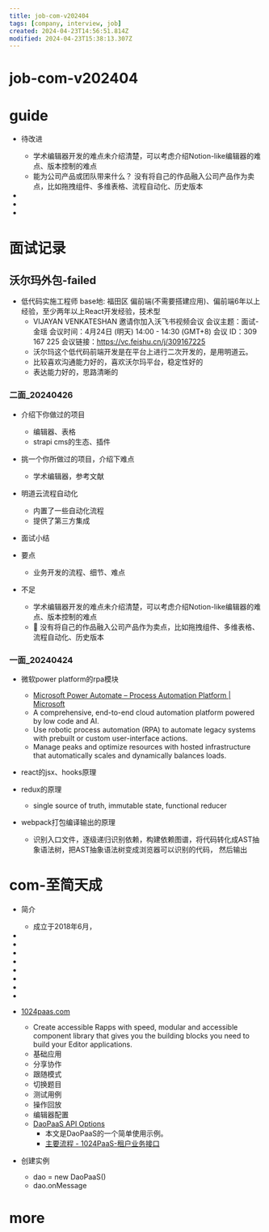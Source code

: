 ```yaml
---
title: job-com-v202404
tags: [company, interview, job]
created: 2024-04-23T14:56:51.814Z
modified: 2024-04-23T15:38:13.307Z
---
```


# job-com-v202404

# guide

- 待改进
  - 学术编辑器开发的难点未介绍清楚，可以考虑介绍Notion-like编辑器的难点、版本控制的难点
  - 能为公司产品或团队带来什么？ 没有将自己的作品融入公司产品作为卖点，比如拖拽组件、多维表格、流程自动化、历史版本

- 
- 
- 

# 面试记录

## 沃尔玛外包-failed

- 低代码实施工程师 base地: 福田区 偏前端(不需要搭建应用)、偏前端6年以上经验，至少两年以上React开发经验，技术型
  - VIJAYAN VENKATESHAN 邀请你加入沃飞书视频会议 会议主题：面试-金瑶 会议时间：4月24日 (明天) 14:00 - 14:30 (GMT+8) 会议 ID：309 167 225 会议链接：https://vc.feishu.cn/j/309167225
  - 沃尔玛这个低代码前端开发是在平台上进行二次开发的，是用明道云。
  - 比较喜欢沟通能力好的，喜欢沃尔玛平台，稳定性好的
  - 表达能力好的，思路清晰的

### 二面_20240426

- 介绍下你做过的项目
  - 编辑器、表格
  - strapi cms的生态、插件

- 挑一个你所做过的项目，介绍下难点
  - 学术编辑器，参考文献

- 明道云流程自动化
  - 内置了一些自动化流程
  - 提供了第三方集成

- 面试小结
- 要点
  - 业务开发的流程、细节、难点
- 不足
  - 学术编辑器开发的难点未介绍清楚，可以考虑介绍Notion-like编辑器的难点、版本控制的难点
  - 🧐 没有将自己的作品融入公司产品作为卖点，比如拖拽组件、多维表格、流程自动化、历史版本

### 一面_20240424

- 微软power platform的rpa模块
  - [Microsoft Power Automate – Process Automation Platform | Microsoft](https://www.microsoft.com/en-us/power-platform/products/power-automate)
  - A comprehensive, end-to-end cloud automation platform powered by low code and AI.
  - Use robotic process automation (RPA) to automate legacy systems with prebuilt or custom user-interface actions.
  - Manage peaks and optimize resources with hosted infrastructure that automatically scales and dynamically balances loads.

- react的jsx、hooks原理

- redux的原理
  - single source of truth, immutable state, functional reducer

- webpack打包编译输出的原理
  - 识别入口文件，逐级递归识别依赖，构建依赖图谱，将代码转化成AST抽象语法树，把AST抽象语法树变成浏览器可以识别的代码， 然后输出
# com-至简天成
- 简介
  - 成立于2018年6月，
- 
- 
- 
- 
- 
- 
- 
- 

- [1024paas.com](https://www.1024paas.com/)
  - Create accessible Rapps with speed, modular and accessible component library that gives you the building blocks you need to build your Editor applications.
  - 基础应用
  - 分享协作
  - 跟随模式
  - 切换题目
  - 测试用例
  - 操作回放
  - 编辑器配置
  - [DaoPaaS API Options](https://www.1024paas.com/sdk/docs/index.html)
    - 本文是DaoPaaS的一个简单使用示例。
    - [主要流程 - 1024PaaS-租户业务接口](https://apifox.com/apidoc/shared-c0c0ebad-15b3-4605-896e-e39879fe6e47/doc-952073)

- 创建实例
  - dao = new DaoPaaS()
  - dao.onMessage
# more
